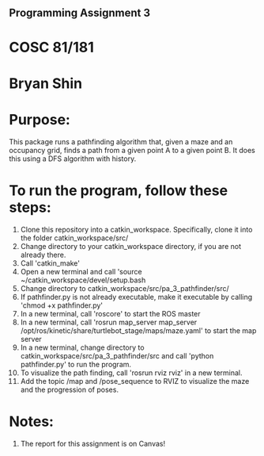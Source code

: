## Programming Assignment 3
# COSC 81/181
# Bryan Shin

# Purpose:
This package runs a pathfinding algorithm that, given a maze and an occupancy grid, finds a path from a given point A to a given point B. It does this using a DFS algorithm with history. 

# To run the program, follow these steps:
1. Clone this repository into a catkin_workspace. Specifically, clone it into the folder catkin_workspace/src/
2. Change directory to your catkin_workspace directory, if you are not already there.
3. Call 'catkin_make'
4. Open a new terminal and call 'source ~/catkin_workspace/devel/setup.bash
5. Change directory to catkin_workspace/src/pa_3_pathfinder/src/
6. If pathfinder.py is not already executable, make it executable by calling 'chmod +x pathfinder.py'
7. In a new terminal, call 'roscore' to start the ROS master
8. In a new terminal, call 'rosrun map_server map_server /opt/ros/kinetic/share/turtlebot_stage/maps/maze.yaml' to start the map server
9. In a new terminal, change directory to catkin_workspace/src/pa_3_pathfinder/src and call 'python pathfinder.py' to run the program.
10. To visualize the path finding, call 'rosrun rviz rviz' in a new terminal.
11. Add the topic /map and /pose_sequence to RVIZ to visualize the maze and the progression of poses.


# Notes:
1. The report for this assignment is on Canvas!
